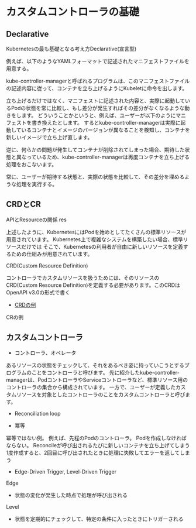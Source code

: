 # カスタムコントローラの基礎

## Declarative

Kubernetesの最も基礎となる考え方Declarative(宣言型)

例えば、以下のようなYAMLフォーマットで記述されたマニフェストファイルを用意する。

kube-controller-managerと呼ばれるプログラムは、このマニフェストファイルの記述内容に従って、コンテナを立ち上げるようにKubeletに命令を出します。

立ち上げるだけではなく、マニフェストに記述された内容と、実際に起動しているPodの状態を常に比較し、もし差分が発生すればその差分がなくなるような動きをします。
どういうことかというと、例えば、ユーザーが以下のようにマニフェストを書き換えたとします。
するとkube-controller-managerは実際に起動しているコンテナとイメージのバージョンが異なることを検知し、コンテナを新しいイメージで立ち上げ直します。

逆に、何らかの問題が発生してコンテナが削除されてしまった場合、期待した状態と異なっているため、kube-controller-managerは再度コンテナを立ち上げる処理をおこないます。

常に、ユーザーが期待する状態と、実際の状態を比較して、その差分を埋めるような処理を実行する。

## CRDとCR

APIとResourceの関係
res


上述したように、KubernetesにはPodを始めとしてたくさんの標準リソースが用意されています。
Kubernetes上で複雑なシステムを構築したい場合、標準リソースだけでは
そこで、Kubernetesの利用者が自由に新しいリソースを定義するための仕組みが用意されています。

CRD(Custom Resource Definition)

コントローラでカスタムリソースを扱うためには、そのリソースのCRD(Custom Resource Definition)を定義する必要があります。このCRDはOpenAPI v3.0の形式で書く

- [CRDの例](https://github.com/zoetrope/kubebuilder-training/blob/master/codes/tenant/config/crd/bases/multitenancy.example.com_tenants.yaml)

CRの例

## カスタムコントローラ

* コントローラ、オペレータ

あるリソースの状態をチェックして、それをあるべき姿に持っていこうとするプログラムのことをコントローラと呼びます。
先に紹介したkube-controller-managerは、PodコントローラやServiceコントローラなど、標準リソース用のコントローラの集合から構成されています。
一方で、ユーザーが定義したカスタムリソースを対象としたコントローラのことをカスタムコントローラと呼びます。

* Reconciliation loop

* 冪等

冪等ではない例。
例えば、先程のPodのコントローラ。
Podを作成しなければならない。
Reconcileが呼び出されるたびに新しいコンテナを立ち上げてしまう
1度作成すると、2回目に呼び出されたときに処理に失敗してエラーを返してしまう

* Edge-Driven Trigger, Level-Driven Trigger

Edge
* 状態の変化が発生した時点で処理が呼び出される

Level
* 状態を定期的にチェックして、特定の条件に入ったときにトリガーされる

